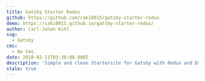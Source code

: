 ```yaml
---
title: Gatsby Starter Redux
github: https://github.com/caki0915/gatsby-starter-redux
demo: https://caki0915.github.io/gatsby-starter-redux/
author: Carl-Johan Kihl
ssg:
  - Gatsby
cms:
  - No Cms
date: 2018-02-11T03:38:08.000Z
description: 'Simple and clean Startersite for Gatsby with Redux and Emotion '
stale: true
---
```

